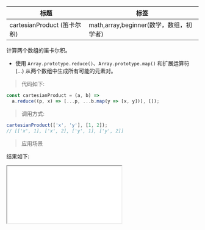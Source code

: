 | 标题                        | 标签                                    |
| --------------------------- | --------------------------------------- |
| cartesianProduct (笛卡尔积) | math,array,beginner(数学，数组，初学者) |

计算两个数组的笛卡尔积。

- 使用 `Array.prototype.reduce()`、`Array.prototype.map()` 和扩展运算符 (...) 从两个数组中生成所有可能的元素对。

> 代码如下:

```js
const cartesianProduct = (a, b) =>
  a.reduce((p, x) => [...p, ...b.map(y => [x, y])], []);
```

> 调用方式:

```js
cartesianProduct(['x', 'y'], [1, 2]);
// [['x', 1], ['x', 2], ['y', 1], ['y', 2]]
```

> 应用场景

<div class="code-editor" data-url="codes/javascript/html/cartesianProduct.html" data-language="html"></div>

结果如下:

<iframe src="codes/javascript/html/cartesianProduct.html"></iframe>
